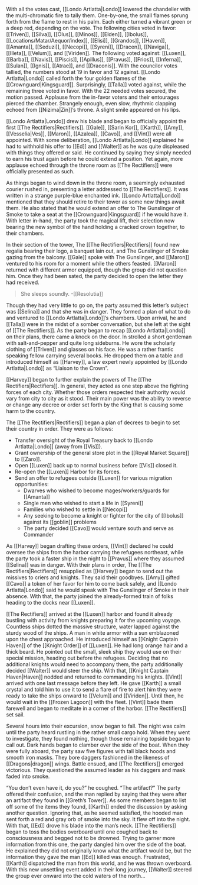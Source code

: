 With all the votes cast, [[Londo Artlatta|Londo]] lowered the chandelier with the multi-chromatic fire to tally them. One-by-one, the small flames sprung forth from the flame to rest in his palm. Each either turned a vibrant green or a deep red, depending on the vote. The following cities voted in favor: [[Triven]], [[Silva]], [[Olus]], [[Minos]], [[Elden]], [[Ibolus]], [[Locations/Matar/Aequor/index]], [[Elisi]], [[Grandos]], [[Haven]], [[Amanta]], [[Seduzi]], [[Necopi]], [[Syreni]], [[Dracen]], [[Naviga]], [[Illeta]], [[Velum]], and [[Viriden]]. The following voted against: [[Luxen]], [[Barba]], [[Navis]], [[Piscis]], [[Apillus]], [[Pravus]], [[Frios]], [[Inferna]], [[Sulan]], [[Ignis]], [[Atrae]], and [[Draconis]]. With the councilor votes tallied, the numbers stood at 19 in favor and 12 against. [[Londo Artlatta|Londo]] called forth the four golden flames of the [[Crownguard|Kingsguard]]. Surprisingly, [[Talla]] voted against, while the remaining three voted in favor. With the 22 needed votes secured, the motion passed. Applause from the in-favor voters and their entourages pierced the chamber. Strangely enough, even slow, rhythmic clapping echoed from [[Nizima|Zin]]’s throne. A slight smile appeared on his lips. 

[[Londo Artlatta|Londo]] drew his blade and began to officially appoint the first [[The Rectifiers|Rectifiers]]. [[Gale]], [[Sarin Kor]], [[Karth]], [[Amy]], [[Vesselia|Ves]], [[Maron]], [[Azalea]], [[Cavo]], and [[Vint]] were all appointed. With some deliberation, [[Londo Artlatta|Londo]] explained he had to withhold his offer to [[Ed]] and [[Walter]] as he was quite displeased with things they offered or said. He continued by saying they simply needed to earn his trust again before he could extend a position. Yet again, more applause echoed through the throne room as [[The Rectifiers]] were officially presented as such.

As things began to wind down in the throne room, a seemingly exhausted courier rushed in, presenting a letter addressed to [[The Rectifiers]]. It was written in a strange purple-blue enchanted ink. [[Londo Artlatta|Londo]] mentioned that they should retire to their tower as some new things await them. He also stated that he would extend an offer to The Gunslinger of Smoke to take a seat at the [[Crownguard|Kingsguard]] if he would have it. With letter in-hand, the party took the magical lift, their selection now bearing the new symbol of the hand holding a cracked crown together, to their chambers. 

In their section of the tower, The [[The Rectifiers|Rectifiers]] found new regalia bearing their logo, a banquet lain out, and The Gunslinger of Smoke gazing from the balcony. [[Gale]] spoke with The Gunslinger, and [[Maron]] ventured to his room for a moment while the others feasted. [[Maron]] returned with different armor equipped, though the group did not question him. Once they had been sated, the party decided to open the letter they had received. 

> She sleeps soundly. -[[Resolutia]]

Though they had very little to go on, the party assumed this letter’s subject was [[Selina]] and that she was in danger. They formed a plan of what to do and ventured to [[Londo Artlatta|Londo]]’s chambers. Upon arrival, he and [[Talla]] were in the midst of a somber conversation, but she left at the sight of [[The Rectifiers]]. As the party began to recap [[Londo Artlatta|Londo]] on their plans, there came a knock on the door. In strolled a short gentleman with salt-and-pepper and quite long sideburns. He wore the scholarly clothing of [[Triven]] and glasses on his face. He was a rather frantic speaking fellow carrying several books. He dropped them on a table and introduced himself as [[Harvey]], a law expert newly appointed by [[Londo Artlatta|Londo]] as “Liaison to the Crown”. 

[[Harvey]] began to further explain the powers of The [[The Rectifiers|Rectifiers]]. In general, they acted as one step above the fighting forces of each city. Whether those orders respected their authority would vary from city to city as it stood. Their main power was the ability to reverse or change any decree or order set forth by the King that is causing some harm to the country. 

The [[The Rectifiers|Rectifiers]] began a plan of decrees to begin to set their country in order. They were as follows:

- Transfer oversight of the Royal Treasury back to [[Londo Artlatta|Londo]] (away from [[Vis]]).
- Grant ownership of the general store plot in the [[Royal Market Square]] to [[Zaro]].
- Open [[Luxen]] back up to normal business before [[Vis]] closed it.
- Re-open the [[Luxen]] Harbor for its forces.
- Send an offer to refugees outside [[Luxen]] for various migration opportunities:
	- Dwarves who wished to become mages/workers/guards for [[Amanta]]
	- Single men who wished to start a life in [[Syreni]]
	- Families who wished to settle in [[Necopi]]
	- Any seeking to become a knight or fighter for the city of [[Ibolus]] against its [[goblin]] problems
	- The party decided [[Cavo]] would venture south and serve as Commander

As [[Harvey]] began drafting these orders, [[Vint]] declared he could oversee the ships from the harbor carrying the refugees northeast, while the party took a faster ship in the night to [[Pravus]] where they assumed [[Selina]] was in danger. With their plans in order, The [[The Rectifiers|Rectifiers]] resupplied as [[Harvey]] began to send out the missives to criers and knights. They said their goodbyes. [[Amy]] gifted [[Cavo]] a token of her favor for him to come back safely, and [[Londo Artlatta|Londo]] said he would speak with The Gunslinger of Smoke in their absence. With that, the party joined the already-formed train of folks heading to the docks near [[Luxen]].

[[The Rectifiers]] arrived at the [[Luxen]] harbor and found it already bustling with activity from knights preparing it for the upcoming voyage. Countless ships dotted the massive structure, water lapped against the sturdy wood of the ships. A man in white armor with a sun emblazoned upon the chest approached. He introduced himself as [[Knight Captain Haven]] of the [[Knight Order]] of [[Luxen]]. He had long orange hair and a thick beard. He pointed out the small, sleek ship they would use on their special mission, heading out before the refugees. Deciding that no additional knights would need to accompany them, the party additionally decided [[Walter]] would steer the ship. With that, [[Knight Captain Haven|Haven]] nodded and returned to commanding his knights. [[Vint]] arrived with one last message before they left. He gave [[Karth]] a small crystal and told him to use it to send a flare of fire to alert him they were ready to take the ships onward to [[Velum]] and [[Viriden]]. Until then, he would wait in the [[Frozen Lagoon]] with the fleet. [[Vint]] bade them farewell and began to meditate in a corner of the harbor. [[The Rectifiers]] set sail.

Several hours into their excursion, snow began to fall. The night was calm until the party heard rustling in the rather small cargo hold. When they went to investigate, they found nothing, though those remaining topside began to call out. Dark hands began to clamber over the side of the boat. When they were fully aboard, the party saw five figures with tall black hoods and smooth iron masks. They bore daggers fashioned in the likeness of [[Dragons|dragon]] wings. Battle ensued, and [[The Rectifiers]] emerged victorious. They questioned the assumed leader as his daggers and mask faded into smoke. 

“You don’t even have it, do you?” he coughed. “The artifact?” The party offered their confusion, and the man replied by saying that they were after an artifact they found in [[Greth’s Tower]]. As some members began to list off some of the items they found, [[Karth]] ended the discussion by asking another question. Ignoring that, as he seemed satisfied, the hooded man sent forth a red and gray orb of smoke into the sky. It flew off into the night. With that, [[Ed]] drove his blade into the man’s neck. [[The Rectifiers]] began to toss the bodies overboard until one coughed back to consciousness and begged not to be drowned. Trying to garner more information from this one, the party dangled him over the side of the boat. He explained they did not originally know what the artifact would be, but the information they gave the man [[Ed]] killed was enough. Frustrated, [[Karth]] dispatched the man from this world, and he was thrown overboard. With this new unsettling event added in their long journey, [[Walter]] steered the group ever onward into the cold waters of the north…